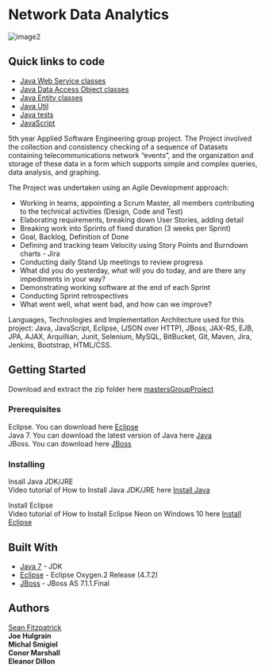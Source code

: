 # Network Data Analytics

![image2](https://user-images.githubusercontent.com/9217947/41171514-1ec34cbc-6b51-11e8-8795-9481f8a31ed6.png)

## Quick links to code      
* [Java Web Service classes](https://github.com/seanJosephFitzpatrick/mastersGroupProject/tree/development/src/main/java/com/mase2/mase2_project/rest)
* [Java Data Access Object classes](https://github.com/seanJosephFitzpatrick/mastersGroupProject/tree/development/src/main/java/com/mase2/mase2_project/data)
* [Java Entity classes](https://github.com/seanJosephFitzpatrick/mastersGroupProject/tree/development/src/main/java/com/mase2/mase2_project/model)
* [Java Util](https://github.com/seanJosephFitzpatrick/mastersGroupProject/tree/development/src/main/java/com/mase2/mase2_project/util)
* [Java tests](https://github.com/seanJosephFitzpatrick/mastersGroupProject/tree/development/src/test/java/com/mase2/mase2_project/test)
* [JavaScript](https://github.com/seanJosephFitzpatrick/mastersGroupProject/tree/development/src/main/webapp/resources/js)

5th year Applied Software Engineering group project. The Project involved the collection and consistency checking of a sequence of Datasets containing telecommunications network “events”, and the organization and storage of these data in a form which supports simple and complex queries, data analysis, and graphing.

The Project was undertaken using an Agile Development approach:
* Working in teams, appointing a Scrum Master, all members contributing to the technical activities (Design, Code and Test)
* Elaborating requirements, breaking down User Stories, adding detail
* Breaking work into Sprints of fixed duration (3 weeks per Sprint)
* Goal, Backlog, Definition of Done
* Defining and tracking team Velocity using Story Points and Burndown charts - Jira
* Conducting daily Stand Up meetings to review progress
* What did you do yesterday, what will you do today, and are there any impediments in your way?
* Demonstrating working software at the end of each Sprint
* Conducting Sprint retrospectives
* What went well, what went bad, and how can we improve?

Languages, Technologies and Implementation Architecture used for this project:
Java, JavaScript, Eclipse, (JSON over HTTP), JBoss, JAX-RS, EJB, JPA, AJAX, Arquillian, Junit, Selenium, MySQL, BitBucket, Git, Maven, Jira, Jenkins, Bootstrap, HTML/CSS.



## Getting Started

Download and extract the zip folder here [mastersGroupProject]()            

### Prerequisites

Eclipse. You can download here [Eclipse](http://www.eclipse.org/downloads/eclipse-packages/)                 
Java 7. You can download the latest version of Java here [Java](http://www.oracle.com/technetwork/java/javase/downloads/java-archive-downloads-javase7-521261.html)            
JBoss. You can download here [JBoss](http://jbossas.jboss.org/downloads)

### Installing

Insall Java JDK/JRE                
Video tutorial of How to Install Java JDK/JRE here [Install Java](https://www.youtube.com/watch?v=FzKcJK68z2k)      

Install Eclipse             
Video tutorial of How to Install Eclipse Neon on Windows 10 here [Install Eclipse](https://www.youtube.com/watch?v=WIzzHeWukUU)         

## Built With

* [Java 7](http://www.oracle.com/technetwork/java/javase/downloads/java-archive-downloads-javase7-521261.html) - JDK
* [Eclipse](http://www.eclipse.org/downloads/eclipse-packages/)  - Eclipse Oxygen.2 Release (4.7.2)
* [JBoss](http://jbossas.jboss.org/downloads)  - JBoss AS 7.1.1.Final


## Authors

[Sean Fitzpatrick](https://github.com/seanJosephFitzpatrick)                  
**Joe Hulgrain**        
**Michal Smigiel**          
**Conor Marshall**           
**Eleanor Dillon**           

